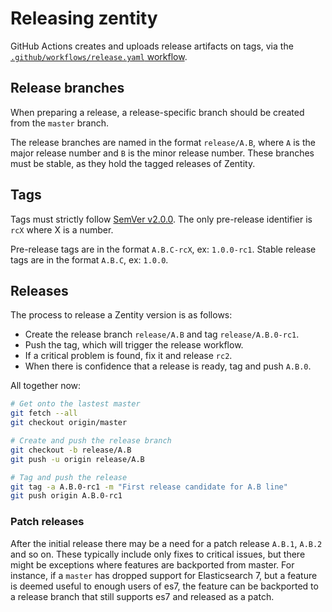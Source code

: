 # Releasing zentity

GitHub Actions creates and uploads release artifacts on tags, via the 
[`.github/workflows/release.yaml` workflow](.github/workflows/release.yaml).

## Release branches

When preparing a release, a release-specific branch should be created from the `master` branch.

The release branches are named in the format `release/A.B`, where `A` is the major release number
and `B` is the minor release number. These branches must be stable, as they hold the tagged releases of Zentity.

## Tags

Tags must strictly follow [SemVer v2.0.0](https://semver.org/spec/v2.0.0.html).
The only pre-release identifier is `rcX` where X is a number.

Pre-release tags are in the format `A.B.C-rcX`, ex: `1.0.0-rc1`.
Stable release tags are in the format `A.B.C`, ex: `1.0.0`.

## Releases

The process to release a Zentity version is as follows:
 * Create the release branch `release/A.B` and tag `release/A.B.0-rc1`.
 * Push the tag, which will trigger the release workflow.
 * If a critical problem is found, fix it and release `rc2`.
 * When there is confidence that a release is ready, tag and push `A.B.0`.

All together now:
```bash
# Get onto the lastest master
git fetch --all
git checkout origin/master

# Create and push the release branch
git checkout -b release/A.B
git push -u origin release/A.B

# Tag and push the release
git tag -a A.B.0-rc1 -m "First release candidate for A.B line" 
git push origin A.B.0-rc1
```

### Patch releases

After the initial release there may be a need for a patch release `A.B.1`, `A.B.2` and so on.
These typically include only fixes to critical issues, but there might be exceptions where features are
backported from master. For instance, if a `master` has dropped support for Elasticsearch 7, but a feature is deemed
useful to enough users of es7, the feature can be backported to a release branch that still supports es7 and released
as a patch.
